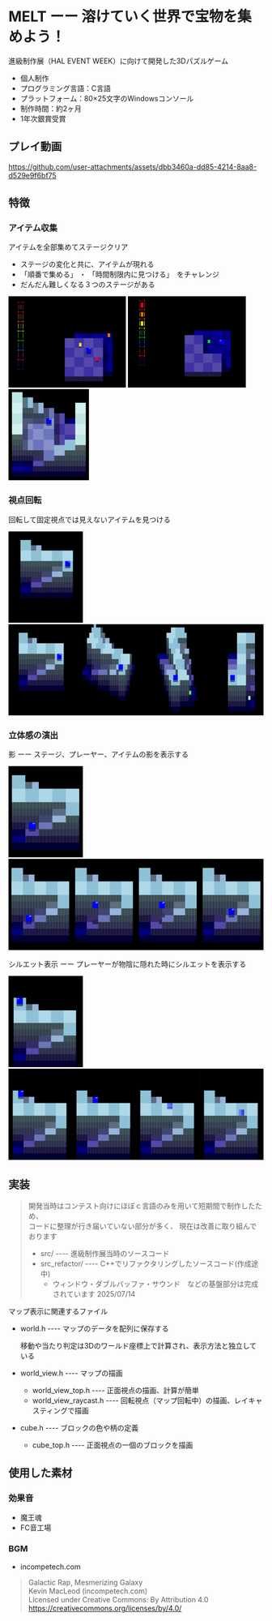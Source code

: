 # MELT ーー 溶けていく世界で宝物を集めよう！
進級制作展（HAL EVENT WEEK）に向けて開発した3Dパズルゲーム  

* 個人制作
* プログラミング言語：C言語
* プラットフォーム：80×25文字のWindowsコンソール
* 制作時間：約2ヶ月
* 1年次銀賞受賞

## プレイ動画
https://github.com/user-attachments/assets/dbb3460a-dd85-4214-8aa8-d529e9f6bf75

## 特徴

### アイテム収集
アイテムを全部集めてステージクリア
* ステージの変化と共に、アイテムが現れる
* 「順番で集める」 ・ 「時間制限内に見つける」　をチャレンジ
* だんだん難しくなる３つのステージがある

<p>
<img alt="feature_collect" src="doc/images/feature_collect.gif" height="180">
<img alt="feature_collect_find" src="doc/images/feature_collect_find.gif" height="180">
<img alt="feature_collect_stage" src="doc/images/feature_collect_stage.png" height="180">
</p>

### 視点回転
回転して固定視点では見えないアイテムを見つける
<p>
<img alt="feature_rotate" src="doc/images/feature_rotate.gif" height="180">
<img alt="freature_rotate_frames" src="doc/images/feature_rotate_frames.png"  height="180">
</p>

### 立体感の演出

影 ーー ステージ、プレーヤー、アイテムの影を表示する
<p>
<img alt="feature_shadow" src="doc/images/feature_shadow.gif" height="180">
<img alt="freature_shadow_frames" src="doc/images/feature_shadow_frames.png"  height="180">
</p>

シルエット表示 ーー プレーヤーが物陰に隠れた時にシルエットを表示する
<p>
<img alt="feature_shadow" src="doc/images/feature_silhouette.gif" height="180">
<img alt="freature_shadow_frames" src="doc/images/feature_silhouette_frames.png"  height="180">
</p>

## 実装

> 開発当時はコンテスト向けにほぼｃ言語のみを用いて短期間で制作したため、  
> コードに整理が行き届いていない部分が多く、  現在は改善に取り組んでおります
>
> * src/ ---- 進級制作展当時のソースコード
> * src_refactor/ ---- C++でリファクタリングしたソースコード(作成途中)
>   * ウィンドウ・ダブルバッファ・サウンド　などの基盤部分は完成されています  2025/07/14

マップ表示に関連するファイル

* world.h ---- マップのデータを配列に保存する 

  移動や当たり判定は3Dのワールド座標上で計算され、表示方法と独立している

* world_view.h ---- マップの描画

  * world_view_top.h ---- 正面視点の描画、計算が簡単
  * world_view_raycast.h ---- 回転視点（マップ回転中）の描画、レイキャスティングで描画

* cube.h ---- ブロックの色や柄の定義

  * cube_top.h ---- 正面視点の一個のブロックを描画

## 使用した素材

### 効果音
* 魔王魂
* FC音工場
### BGM
* incompetech.com

> Galactic Rap, Mesmerizing Galaxy  
> Kevin MacLeod (incompetech.com)  
> Licensed under Creative Commons: By Attribution 4.0  
> https://creativecommons.org/licenses/by/4.0/  
